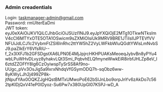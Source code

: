 ### Admin creadentials
Login: taskmanager-admin@gmail.com \
Password: rmUlterEaDmi \
JWT token: eyJ0eXAiOiJKV1QiLCJhbGciOiJSUzI1NiJ9.eyJpYXQiOjE2MTg1OTkwNTksImV4cCI6MTYxOTE5OTA1OSwicm9sZXMiOlsiUk9MRV9BRE1JTiIsIlJPTEVfVVNFUiJdLCJ1c2VybmFtZSI6InRhc2ttYW5hZ2VyLWFkbWluQGdtYWlsLmNvbSJ9.paZIkErY6VfsRiU--f_2x3IXFJ1b2GFSDgstXA6LPN0E4MjJpjrcHKHPUAKsMeoeqJybvBn8yPYu4wbLPuWHvDLvyz8yhakvLQt3Smi_PqbvhELQfmyneWwkEiR8irbfJHLZp8eV_l6ztdZZOFfY8lg6CzOyiwspTySrSS8Af9no-UUgc_pVv3OsJig5a9lxrxNhdqVfGSymODQ7h-sqObz6ww-8yKWyLJh2j499ZP8k-jtNpufYAx0OQKZJgHQstBMTxUMwoPoE62bSIJnLbo9orpJnYv6zAkDo7c562tpKlDjQxV41eP0IDyoz-Su6Pw7x380UpGl07K5PJ-wD_A

